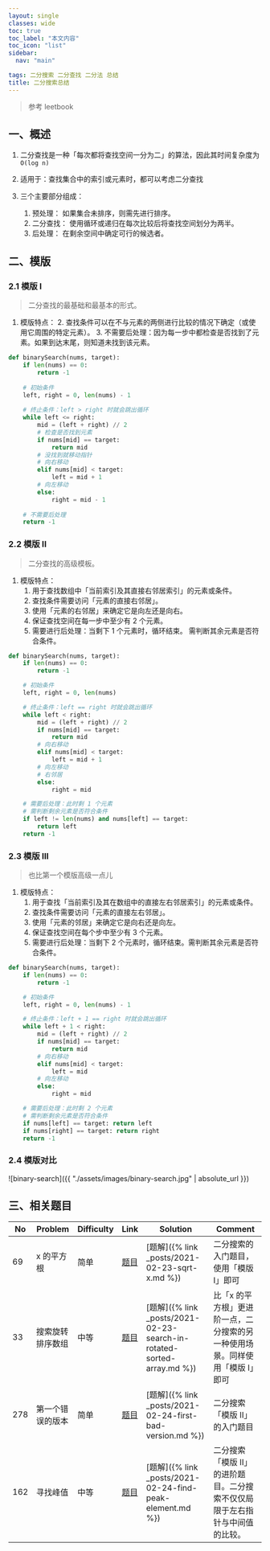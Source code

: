 ```yaml
---
layout: single
classes: wide
toc: true
toc_label: "本文内容"
toc_icon: "list"
sidebar:
  nav: "main"

tags: 二分搜索 二分查找 二分法 总结
title: 二分搜索总结
---
```


> 参考 leetbook

## 一、概述

1. 二分查找是一种「每次都将查找空间一分为二」的算法，因此其时间复杂度为 `O(log n)`

2. 适用于：查找集合中的索引或元素时，都可以考虑二分查找

3. 三个主要部分组成：
   
   1. 预处理： 如果集合未排序，则需先进行排序。
   2. 二分查找： 使用循环或递归在每次比较后将查找空间划分为两半。
   3. 后处理： 在剩余空间中确定可行的候选者。

## 二、模版

### 2.1 模版 I

> 二分查找的最基础和最基本的形式。

1. 模版特点：
   2. 查找条件可以在不与元素的两侧进行比较的情况下确定（或使用它周围的特定元素）。
   3. 不需要后处理：因为每一步中都检查是否找到了元素。如果到达末尾，则知道未找到该元素。

```python
def binarySearch(nums, target):
    if len(nums) == 0:
        return -1
    
    # 初始条件
    left, right = 0, len(nums) - 1
    
    # 终止条件：left > right 时就会跳出循环
    while left <= right:
        mid = (left + right) // 2
        # 检查是否找到元素
        if nums[mid] == target:
            return mid
        # 没找到就移动指针
        # 向右移动
        elif nums[mid] < target:
            left = mid + 1
        # 向左移动
        else:
            right = mid - 1
    
    # 不需要后处理
    return -1
```

### 2.2 模版 II

> 二分查找的高级模板。

1. 模版特点：
   1. 用于查找数组中「当前索引及其直接右邻居索引」的元素或条件。
   2. 查找条件需要访问「元素的直接右邻居」。
   3. 使用「元素的右邻居」来确定它是向左还是向右。
   4. 保证查找空间在每一步中至少有 2 个元素。
   5. 需要进行后处理：当剩下 1 个元素时，循环结束。 需判断其余元素是否符合条件。


```python
def binarySearch(nums, target):
    if len(nums) == 0:
        return -1

    # 初始条件
    left, right = 0, len(nums)

    # 终止条件：left == right 时就会跳出循环
    while left < right:
        mid = (left + right) // 2
        if nums[mid] == target:
            return mid
        # 向右移动
        elif nums[mid] < target:
            left = mid + 1
        # 向左移动
        # 右邻居
        else:
            right = mid

    # 需要后处理：此时剩 1 个元素
    # 需判断剩余元素是否符合条件
    if left != len(nums) and nums[left] == target:
        return left
    return -1
```

### 2.3 模版 III

> 也比第一个模版高级一点儿

1. 模版特点：
   1. 用于查找「当前索引及其在数组中的直接左右邻居索引」的元素或条件。
   2. 查找条件需要访问「元素的直接左右邻居」。
   3. 使用「元素的邻居」来确定它是向右还是向左。
   4. 保证查找空间在每个步中至少有 3 个元素。
   5. 需要进行后处理：当剩下 2 个元素时，循环结束。需判断其余元素是否符合条件。

```python
def binarySearch(nums, target):
    if len(nums) == 0:
        return -1

    # 初始条件
    left, right = 0, len(nums) - 1

    # 终止条件：left + 1 == right 时就会跳出循环
    while left + 1 < right:
        mid = (left + right) // 2
        if nums[mid] == target:
            return mid
        # 向右移动
        elif nums[mid] < target:
            left = mid
        # 向左移动
        else:
            right = mid

    # 需要后处理：此时剩 2 个元素
    # 需判断剩余元素是否符合条件
    if nums[left] == target: return left
    if nums[right] == target: return right
    return -1
```

### 2.4 模版对比

![binary-search]({{ "./assets/images/binary-search.jpg" | absolute_url }})
 
## 三、相关题目



   | No  | Problem          | Difficulty | Link                                                                     | Solution                                                               | Comment                                                                      |
   | --- | ---------------- | ---------- | ------------------------------------------------------------------------ | ---------------------------------------------------------------------- | ---------------------------------------------------------------------------- |
   | 69  | x 的平方根       | 简单       | [题目](https://leetcode-cn.com/problems/sqrtx/)                          | [题解]({% link _posts/2021-02-23-sqrt-x.md %})                         | 二分搜索的入门题目，使用「模版 I」即可                                       |
   | 33  | 搜索旋转排序数组 | 中等       | [题目](https://leetcode-cn.com/problems/search-in-rotated-sorted-array/) | [题解]({% link _posts/2021-02-23-search-in-rotated-sorted-array.md %}) | 比「x 的平方根」更进阶一点，二分搜索的另一种使用场景。同样使用「模版 I」即可 |
   | 278 | 第一个错误的版本 | 简单       | [题目](https://leetcode-cn.com/problems/first-bad-version/)              | [题解]({% link _posts/2021-02-24-first-bad-version.md %})              | 二分搜索「模版 II」的入门题目                                                |
   | 162 | 寻找峰值         | 中等       | [题目](https://leetcode-cn.com/problems/find-peak-element/)              | [题解]({% link _posts/2021-02-24-find-peak-element.md %})              | 二分搜索「模版 II」的进阶题目。二分搜索不仅仅局限于左右指针与中间值的比较。  |